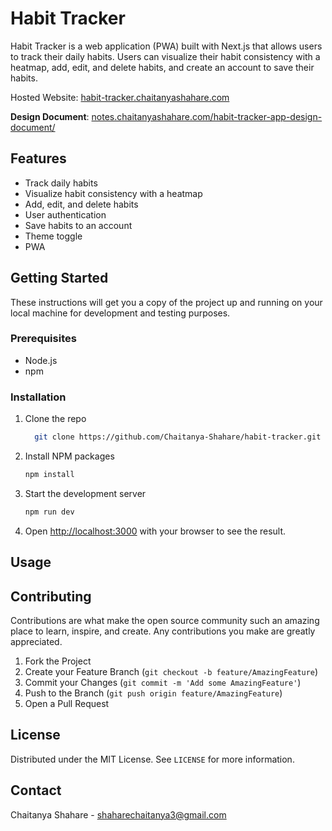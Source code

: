 # Habit Tracker

Habit Tracker is a web application (PWA) built with Next.js that allows users to
track their daily habits. Users can visualize their habit consistency with a
heatmap, add, edit, and delete habits, and create an account to save their
habits. 

Hosted Website: [habit-tracker.chaitanyashahare.com](https://habit-tracker.chaitanyashahare.com/)

**Design Document**: [notes.chaitanyashahare.com/habit-tracker-app-design-document/](https://notes.chaitanyashahare.com/habit-tracker-app-design-document/) 

## Features

- Track daily habits
- Visualize habit consistency with a heatmap
- Add, edit, and delete habits
- User authentication
- Save habits to an account
- Theme toggle
- PWA

## Getting Started

These instructions will get you a copy of the project up and running on your
local machine for development and testing purposes.

### Prerequisites

- Node.js
- npm

### Installation

1. Clone the repo 
   ```bash 
	 git clone https://github.com/Chaitanya-Shahare/habit-tracker.git 
	 ```
2. Install NPM packages 
	 ```bash
	 npm install
	 ```
3. Start the development server 
	 ```bash
	 npm run dev
	 ```
4. Open [http://localhost:3000](http://localhost:3000) with your browser to see
the result.

## Usage

<!-- TODO - Add screenshots & video guide -->


## Contributing

Contributions are what make the open source community such an amazing place to
learn, inspire, and create. Any contributions you make are greatly appreciated.

1. Fork the Project
2. Create your Feature Branch (`git checkout -b feature/AmazingFeature`)
3. Commit your Changes (`git commit -m 'Add some AmazingFeature'`)
4. Push to the Branch (`git push origin feature/AmazingFeature`)
5. Open a Pull Request

## License

Distributed under the MIT License. See `LICENSE` for more information.

## Contact

Chaitanya Shahare - [shaharechaitanya3@gmail.com](mailto:shaharechaitanya3@gmail.com)

